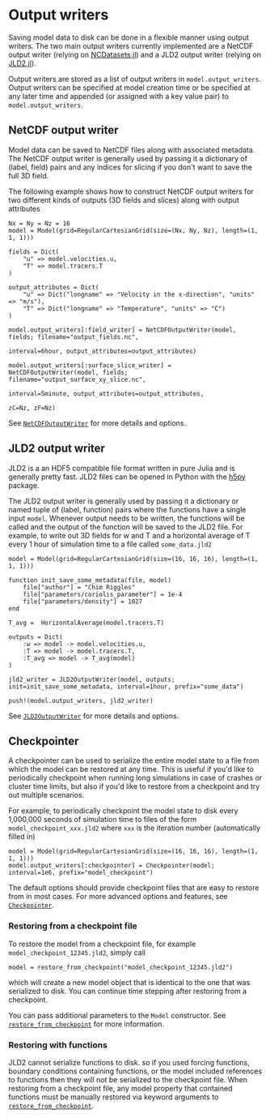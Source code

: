 # Output writers
Saving model data to disk can be done in a flexible manner using output writers. The two main output writers currently
implemented are a NetCDF output writer (relying on [NCDatasets.jl](https://github.com/Alexander-Barth/NCDatasets.jl))
and a JLD2 output writer (relying on [JLD2.jl](https://github.com/JuliaIO/JLD2.jl)).

Output writers are stored as a list of output writers in `model.output_writers`. Output writers can be specified at
model creation time or be specified at any later time and appended (or assigned with a key value pair) to
`model.output_writers`.

## NetCDF output writer
Model data can be saved to NetCDF files along with associated metadata. The NetCDF output writer is generally used by
passing it a dictionary of (label, field) pairs and any indices for slicing if you don't want to save the full 3D field.

The following example shows how to construct NetCDF output writers for two different kinds of outputs (3D fields and
slices) along with output attributes
```@example
Nx = Ny = Nz = 16
model = Model(grid=RegularCartesianGrid(size=(Nx, Ny, Nz), length=(1, 1, 1)))

fields = Dict(
    "u" => model.velocities.u,
    "T" => model.tracers.T
)

output_attributes = Dict(
    "u" => Dict("longname" => "Velocity in the x-direction", "units" => "m/s"),
    "T" => Dict("longname" => "Temperature", "units" => "C")
)

model.output_writers[:field_writer] = NetCDFOutputWriter(model, fields; filename="output_fields.nc",
                                                         interval=6hour, output_attributes=output_attributes)

model.output_writers[:surface_slice_writer] = NetCDFOutputWriter(model, fields; filename="output_surface_xy_slice.nc",
                                                                 interval=5minute, output_attributes=output_attributes,
                                                                 zC=Nz, zF=Nz)
```

See [`NetCDFOutputWriter`](@ref) for more details and options.

## JLD2 output writer
JLD2 is a an HDF5 compatible file format written in pure Julia and is generally pretty fast. JLD2 files can be opened in
Python with the [h5py](https://www.h5py.org/) package.

The JLD2 output writer is generally used by passing it a dictionary or named tuple of (label, function) pairs where the
functions have a single input `model`. Whenever output needs to be written, the functions will be called and the output
of the function will be saved to the JLD2 file. For example, to write out 3D fields for w and T and a horizontal average
of T every 1 hour of simulation time to a file called `some_data.jld2`
```@example
model = Model(grid=RegularCartesianGrid(size=(16, 16, 16), length=(1, 1, 1)))

function init_save_some_metadata(file, model)
    file["author"] = "Chim Riggles"
    file["parameters/coriolis_parameter"] = 1e-4
    file["parameters/density"] = 1027
end

T_avg =  HorizontalAverage(model.tracers.T)

outputs = Dict(
    :w => model -> model.velocities.u,
    :T => model -> model.tracers.T,
    :T_avg => model -> T_avg(model)
)

jld2_writer = JLD2OutputWriter(model, outputs; init=init_save_some_metadata, interval=1hour, prefix="some_data")

push!(model.output_writers, jld2_writer)
```

See [`JLD2OutputWriter`](@ref) for more details and options.

## Checkpointer
A checkpointer can be used to serialize the entire model state to a file from which the model can be restored at any
time. This is useful if you'd like to periodically checkpoint when running long simulations in case of crashes or
cluster time limits, but also if you'd like to restore from a checkpoint and try out multiple scenarios.

For example, to periodically checkpoint the model state to disk every 1,000,000 seconds of simulation time to files of
the form `model_checkpoint_xxx.jld2` where `xxx` is the iteration number (automatically filled in)
```@example
model = Model(grid=RegularCartesianGrid(size=(16, 16, 16), length=(1, 1, 1)))
model.output_writers[:checkpointer] = Checkpointer(model; interval=1e6, prefix="model_checkpoint")
```

The default options should provide checkpoint files that are easy to restore from in most cases. For more advanced
options and features, see [`Checkpointer`](@ref).

### Restoring from a checkpoint file
To restore the model from a checkpoint file, for example `model_checkpoint_12345.jld2`, simply call
```
model = restore_from_checkpoint("model_checkpoint_12345.jld2")
```
which will create a new model object that is identical to the one that was serialized to disk. You can continue time
stepping after restoring from a checkpoint.

You can pass additional parameters to the `Model` constructor. See [`restore_from_checkpoint`](@ref) for more
information.

### Restoring with functions
JLD2 cannot serialize functions to disk. so if you used forcing functions, boundary conditions containing functions, or
the model included references to functions then they will not be serialized to the checkpoint file. When restoring from
a checkpoint file, any model property that contained functions must be manually restored via keyword arguments to
[`restore_from_checkpoint`](@ref).
